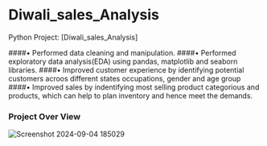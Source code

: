 # Diwali_sales_Analysis
 Python Project: [Diwali_sales_Analysis] 
 
####• Performed data cleaning and  manipulation. 
####• Performed exploratory data analysis(EDA) using 
pandas, matplotlib and seaborn libraries. 
####• Improved customer experience by identifying 
potential customers acroos different states 
occupations, gender and age group 
####• Improved sales by indentifying most selling product 
categorious and products, which can help to plan 
inventory and hence meet the demands. 

### Project Over View
![Screenshot 2024-09-04 185029](https://github.com/user-attachments/assets/341a8a19-bad4-4480-9786-9a6ca68c64d1)
